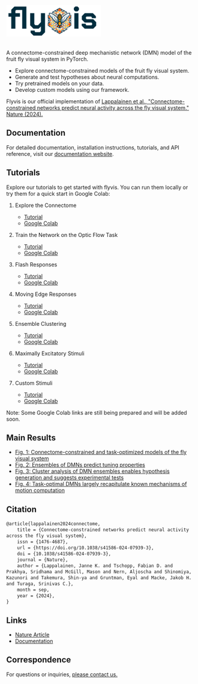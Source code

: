 <h1>
<p style="text-align:left;">
    <img src="docs/docs/images/flyvis_logo_light@150ppi.webp" width="50%" alt="Flyvis Logo">
</p>
</h1>

A connectome-constrained deep mechanistic network (DMN) model of the fruit fly visual system in PyTorch.

- Explore connectome-constrained models of the fruit fly visual system.
- Generate and test hypotheses about neural computations.
- Try pretrained models on your data.
- Develop custom models using our framework.

Flyvis is our official implementation of
[Lappalainen et al., "Connectome-constrained networks predict neural activity across the fly visual system." Nature (2024).](https://www.nature.com/articles/s41586-024-07939-3)

## Documentation

For detailed documentation, installation instructions, tutorials, and API reference, visit our [documentation website](https://turagalab.github.io/flyvis/).

## Tutorials

Explore our tutorials to get started with flyvis. You can run them locally or try them for a quick start in Google Colab:

1. Explore the Connectome
   - [Tutorial](https://turagalab.github.io/flyvis/examples/01_flyvision_connectome/)
   - [Google Colab](https://colab.research.google.com/drive/16xi96XS3whNhwMNeFihBNNgADVh60XHH?usp=sharing)

2. Train the Network on the Optic Flow Task
   - [Tutorial](https://turagalab.github.io/flyvis/examples/02_flyvision_optic_flow_task/)
   - [Google Colab]() <!-- Add Colab link when available -->

3. Flash Responses
   - [Tutorial](https://turagalab.github.io/flyvis/examples/03_flyvision_flash_responses/)
   - [Google Colab]() <!-- TODO: add link when available -->

4. Moving Edge Responses
   - [Tutorial](https://turagalab.github.io/flyvis/examples/04_flyvision_moving_edge_responses/)
   - [Google Colab]() <!-- TODO: add link when available -->

5. Ensemble Clustering
   - [Tutorial](https://turagalab.github.io/flyvis/examples/05_flyvision_umap_and_clustering_models/)
   - [Google Colab]() <!-- TODO: add link when available -->

6. Maximally Excitatory Stimuli
   - [Tutorial](https://turagalab.github.io/flyvis/examples/06_flyvision_maximally_excitatory_stimuli/)
   - [Google Colab]() <!-- TODO: add link when available -->

7. Custom Stimuli
   - [Tutorial](https://turagalab.github.io/flyvis/examples/07_flyvision_providing_custom_stimuli/)
   - [Google Colab](https://colab.research.google.com/drive/1xBJ-xLgmLGhXgkf8XLw2PRRlDrYQ1Hhv?usp=sharing)

Note: Some Google Colab links are still being prepared and will be added soon.

## Main Results

- [Fig. 1: Connectome-constrained and task-optimized models of the fly visual system](https://turagalab.github.io/flyvis/examples/figure_01_fly_visual_system/)
- [Fig. 2: Ensembles of DMNs predict tuning properties](https://turagalab.github.io/flyvis/examples/figure_02_simple_stimuli_responses/)
- [Fig. 3: Cluster analysis of DMN ensembles enables hypothesis generation and suggests experimental tests](https://turagalab.github.io/flyvis/examples/figure_03_naturalistic_stimuli_responses/)
- [Fig. 4: Task-optimal DMNs largely recapitulate known mechanisms of motion computation](https://turagalab.github.io/flyvis/examples/figure_04_mechanisms/)

## Citation

```
@article{lappalainen2024connectome,
	title = {Connectome-constrained networks predict neural activity across the fly visual system},
	issn = {1476-4687},
	url = {https://doi.org/10.1038/s41586-024-07939-3},
	doi = {10.1038/s41586-024-07939-3},
	journal = {Nature},
	author = {Lappalainen, Janne K. and Tschopp, Fabian D. and Prakhya, Sridhama and McGill, Mason and Nern, Aljoscha and Shinomiya, Kazunori and Takemura, Shin-ya and Gruntman, Eyal and Macke, Jakob H. and Turaga, Srinivas C.},
	month = sep,
	year = {2024},
}
```

## Links

- [Nature Article](https://www.nature.com/articles/s41586-024-07939-3)
- [Documentation](https://turagalab.github.io/flyvis/)

## Correspondence

For questions or inquiries, [please contact us.](mailto:janne.lappalainen@uni-tuebingen.de?cc=jakob.macke@uni-tuebingen.de,turagas@janelia.hhmi.org)
